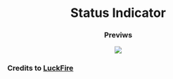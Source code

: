 <h1 align=center> Status Indicator </h1>
<h3 align=center> Previws </h1>

<p align=center>
  <img width:"auto" height: "auto" src="https://i.imgur.com/Y3zUlGW.png" </img>

### Credits to [LuckFire](https://github.com/luckfire)
